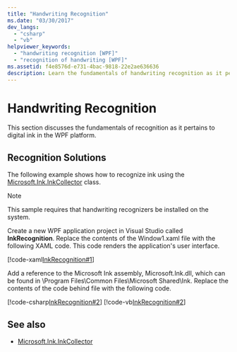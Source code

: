 ```yaml
---
title: "Handwriting Recognition"
ms.date: "03/30/2017"
dev_langs: 
  - "csharp"
  - "vb"
helpviewer_keywords: 
  - "handwriting recognition [WPF]"
  - "recognition of handwriting [WPF]"
ms.assetid: f4e8576d-e731-4bac-9818-22e2ae636636
description: Learn the fundamentals of handwriting recognition as it pertains to digital ink in the WPF platform.
---
```

# Handwriting Recognition

This section discusses the fundamentals of recognition as it pertains to digital ink in the WPF platform.  
  
## Recognition Solutions  

 The following example shows how to recognize ink using the [Microsoft.Ink.InkCollector](/previous-versions/dotnet/netframework-3.5/ms583683(v=vs.90)) class.  
  
> [!NOTE]
> This sample requires that handwriting recognizers be installed on the system.  
  
 Create a new WPF application project in Visual Studio called **InkRecognition**. Replace the contents of the Window1.xaml file with the following XAML code. This code renders the application's user interface.  
  
 [!code-xaml[InkRecognition#1](~/samples/snippets/csharp/VS_Snippets_Wpf/InkRecognition/CSharp/Window1.xaml#1)]  
  
 Add a reference to the Microsoft Ink assembly, Microsoft.Ink.dll, which can be found in \Program Files\Common Files\Microsoft Shared\Ink. Replace the contents of the code behind file with the following code.  
  
 [!code-csharp[InkRecognition#2](~/samples/snippets/csharp/VS_Snippets_Wpf/InkRecognition/CSharp/Window1.xaml.cs#2)]
 [!code-vb[InkRecognition#2](~/samples/snippets/visualbasic/VS_Snippets_Wpf/InkRecognition/VisualBasic/Window1.xaml.vb#2)]  
  
## See also

- [Microsoft.Ink.InkCollector](/previous-versions/dotnet/netframework-3.5/ms583683(v=vs.90))
